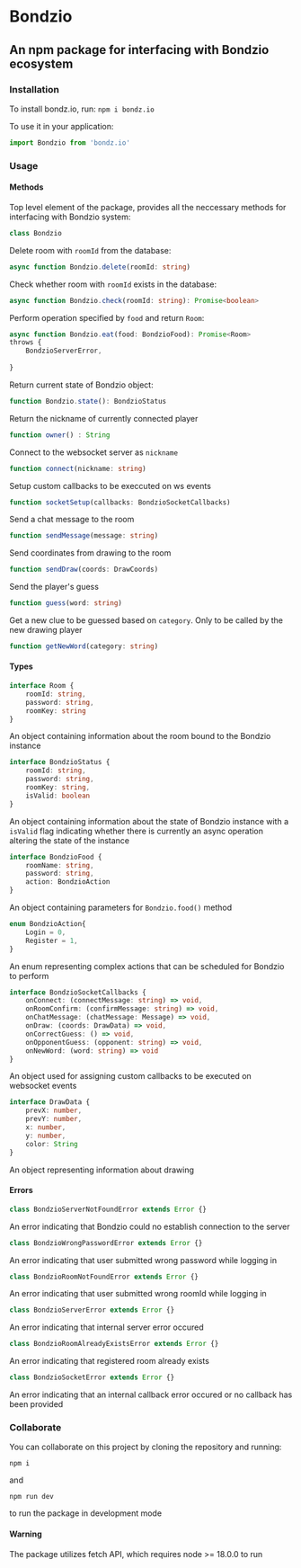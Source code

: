 # Bondzio

## An npm package for interfacing with Bondzio ecosystem

### Installation

To install bondz.io, run:
```npm i bondz.io```

To use it in your application:

```ts
import Bondzio from 'bondz.io'
```

### Usage

#### Methods

Top level element of the package, provides all the neccessary methods for interfacing with Bondzio system:

```ts  
class Bondzio
```

Delete room with ```roomId``` from the database:

```ts  
async function Bondzio.delete(roomId: string)
```

Check whether room with ```roomId``` exists in the database:

```ts  
async function Bondzio.check(roomId: string): Promise<boolean>
```

Perform operation specified by ```food``` and return ```Room```:

```ts
async function Bondzio.eat(food: BondzioFood): Promise<Room>   
throws {
    BondzioServerError,
    
}
```

Return current state of Bondzio object:

```ts
function Bondzio.state(): BondzioStatus
```

Return the nickname of currently connected player

```ts
function owner() : String
```

Connect to the websocket server as ```nickname```

```ts
function connect(nickname: string)
```

Setup custom callbacks to be execcuted on ws events

```ts
function socketSetup(callbacks: BondzioSocketCallbacks)
```

Send a chat message to the room

```ts
function sendMessage(message: string)
```

Send coordinates from drawing to the room

```ts
function sendDraw(coords: DrawCoords)
```

Send the player's guess

```ts
function guess(word: string)
```

Get a new clue to be guessed based on ```category```. Only to be called by the new drawing player

```ts
function getNewWord(category: string)
```

#### Types

```ts
interface Room {
    roomId: string,
    password: string,
    roomKey: string
}
```

An object containing information about the room bound to the Bondzio instance

```ts  
interface BondzioStatus {
    roomId: string,
    password: string,
    roomKey: string,
    isValid: boolean
}
```

An object containing information about the state of Bondzio instance with a ```isValid``` flag indicating whether there is currently an async operation altering the state of the instance

```ts  
interface BondzioFood {
    roomName: string,
    password: string,
    action: BondzioAction
}
```

An object containing parameters for ```Bondzio.food()``` method

```ts  
enum BondzioAction{
    Login = 0,
    Register = 1,
}
```

An enum representing complex actions that can be scheduled for Bondzio to perform

```ts  
interface BondzioSocketCallbacks {
    onConnect: (connectMessage: string) => void,
    onRoomConfirm: (confirmMessage: string) => void,
    onChatMessage: (chatMessage: Message) => void,
    onDraw: (coords: DrawData) => void,
    onCorrectGuess: () => void,
    onOpponentGuess: (opponent: string) => void,
    onNewWord: (word: string) => void
}
```  

An object used for assigning custom callbacks to be executed on websocket events

```ts  
interface DrawData {
    prevX: number,
    prevY: number,
    x: number,
    y: number,
    color: String
}
```  

An object representing information about drawing

#### Errors

```ts  
class BondzioServerNotFoundError extends Error {}
```

An error indicating that Bondzio could no establish connection to the server

```ts  
class BondzioWrongPasswordError extends Error {}
```

An error indicating that user submitted wrong password while logging in

```ts  
class BondzioRoomNotFoundError extends Error {}
```

An error indicating that user submitted wrong roomId while logging in

```ts  
class BondzioServerError extends Error {}
```

An error indicating that internal server error occured

```ts  
class BondzioRoomAlreadyExistsError extends Error {}
```

An error indicating that registered room already exists

```ts  
class BondzioSocketError extends Error {}
```

An error indicating that an internal callback error occured or no callback has been provided



### Collaborate

You can collaborate on this project by cloning the repository and running:  

```npm i```  

and  

```npm run dev```  

to run the package in development mode

#### Warning

The package utilizes fetch API, which requires node >= 18.0.0 to run
